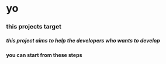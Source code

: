 # yo

### this projects target

##### this project aims to help the developers who wants to develop 

#### you can start from these steps
